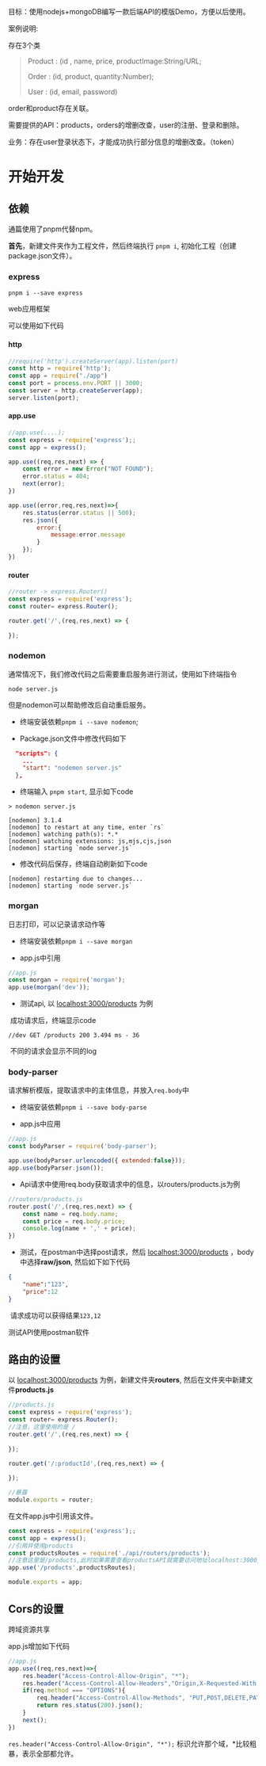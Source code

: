 目标：使用nodejs+mongoDB编写一款后端API的模版Demo，方便以后使用。

案例说明:

存在3个类

> Product : (id , name, price, productImage:String/URL;
>
> Order :  (id, product, quantity:Number); 
>
> User : (id, email, password)

order和product存在关联。

需要提供的API：products，orders的增删改查，user的注册、登录和删除。

业务：存在user登录状态下，才能成功执行部分信息的增删改查。（token）

# 开始开发

## 依赖

通篇使用了pnpm代替npm。

**首先**，新建文件夹作为工程文件，然后终端执行 `pnpm i`, 初始化工程（创建package.json文件）。

### express

`pnpm i --save express`

web应用框架

可以使用如下代码

#### http

```js
//require('http').createServer(app).listen(port)
const http = require('http');
const app = require("./app")
const port = process.env.PORT || 3000;
const server = http.createServer(app);
server.listen(port);
```

#### app.use

```js
//app.use(....);
const express = require('express');;
const app = express();

app.use((req,res,next) => {
    const error = new Error("NOT FOUND");
    error.status = 404;
    next(error);
})

app.use((error,req,res,next)=>{
    res.status(error.status || 500);
    res.json({
        error:{
            message:error.message
        }
    });
})
```

#### router

```js
//router -> express.Router()
const express = require('express');
const router= express.Router();

router.get('/',(req,res,next) => {
  
});
```

### nodemon

通常情况下，我们修改代码之后需要重启服务进行测试，使用如下终端指令

 `node server.js`

但是nodemon可以帮助修改后自动重启服务。

+ 终端安装依赖`pnpm i --save nodemon`;

+ Package.json文件中修改代码如下

```json
  "scripts": {
    ...
    "start": "nodemon server.js"
  },
```

+ 终端输入 `pnpm start`, 显示如下code

```
> nodemon server.js

[nodemon] 3.1.4
[nodemon] to restart at any time, enter `rs`
[nodemon] watching path(s): *.*
[nodemon] watching extensions: js,mjs,cjs,json
[nodemon] starting `node server.js`
```

+ 修改代码后保存，终端自动刷新如下code

```
[nodemon] restarting due to changes...
[nodemon] starting `node server.js`
```

### morgan

日志打印，可以记录请求动作等

+ 终端安装依赖`pnpm i --save morgan`

+ app.js中引用

```js
//app.js
const morgan = require('morgan');
app.use(morgan('dev'));
```

+ 测试api, 以 <u>localhost:3000/products</u> 为例

​	成功请求后，终端显示code

```
//dev GET /products 200 3.494 ms - 36
```

​	不同的请求会显示不同的log

### body-parser

请求解析模版，提取请求中的主体信息，并放入`req.body`中

+ 终端安装依赖`pnpm i --save body-parse`

+ app.js中应用

```js
//app.js
const bodyParser = require('body-parser');

app.use(bodyParser.urlencoded({ extended:false}));
app.use(bodyParser.json());
```

+ Api请求中使用req.body获取请求中的信息，以routers/products.js为例

```js
//routers/products.js
router.post('/',(req,res,next) => {
    const name = req.body.name;
  	const price = req.body.price;
  	console.log(name + ',' + price);
})
```

+ 测试，在postman中选择post请求，然后 <u>localhost:3000/products</u> ，body中选择**raw/json**, 然后如下如下代码

```json
{
    "name":"123",
    "price":12
}
```

​	请求成功可以获得结果`123,12`

测试API使用postman软件

## 路由的设置

以 <u>localhost:3000/products</u> 为例，新建文件夹**routers**, 然后在文件夹中新建文件**products.js**

```js
//products.js
const express = require('express');
const router= express.Router();
//注意，这里使用的是 /
router.get('/',(req,res,next) => {
  
});

router.get('/:productId',(req,res,next) => {
  
});

//暴露
module.exports = router;
```

在文件app.js中引用该文件。

```js
const express = require('express');;
const app = express();
//引用并使用products
const productsRoutes = require('./api/routers/products');
//注意这里是/products,此时如果需要查看productsAPI就需要访问地址localhost:3000/products/
app.use('/products',productsRoutes);

module.exports = app;
```

## Cors的设置

跨域资源共享

app.js增加如下代码

```js
//app.js
app.use((req,res,next)=>{
    res.header("Access-Control-Allow-Origin", "*");
    res.header("Access-Control-Allow-Headers","Origin,X-Requested-With,Content-Type,Accept,Authorization");
    if(req.method === "OPTIONS"){
        req.header("Access-Control-Allow-Methods", "PUT,POST,DELETE,PATCH,GET");
        return res.status(200).json();
    }
    next();
})
```

`res.header("Access-Control-Allow-Origin", "*");` 标识允许那个域，*比较粗暴，表示全部都允许。